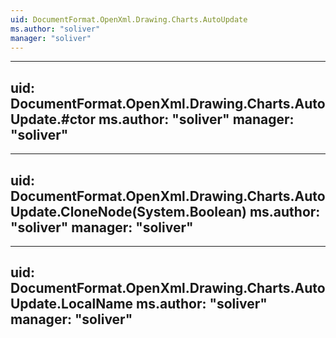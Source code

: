 ```yaml
---
uid: DocumentFormat.OpenXml.Drawing.Charts.AutoUpdate
ms.author: "soliver"
manager: "soliver"
---
```


---
uid: DocumentFormat.OpenXml.Drawing.Charts.AutoUpdate.#ctor
ms.author: "soliver"
manager: "soliver"
---

---
uid: DocumentFormat.OpenXml.Drawing.Charts.AutoUpdate.CloneNode(System.Boolean)
ms.author: "soliver"
manager: "soliver"
---

---
uid: DocumentFormat.OpenXml.Drawing.Charts.AutoUpdate.LocalName
ms.author: "soliver"
manager: "soliver"
---
